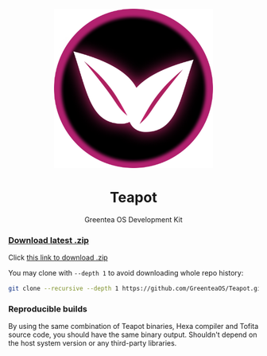 <p align="center">
  <img width="320px" src="teapot.png?raw=true" />
</p>

<div align="center">
  <h1>Teapot</h1>
</div>

<p align="center">
  Greentea OS Development Kit
</p>

### [Download latest .zip](https://github.com/GreenteaOS/Teapot/archive/kawaii.zip)

Click [this link to download .zip](https://github.com/GreenteaOS/Teapot/archive/kawaii.zip)

You may clone with `--depth 1` to avoid downloading whole repo history:

```sh
git clone --recursive --depth 1 https://github.com/GreenteaOS/Teapot.git
```

### Reproducible builds

By using the same combination of Teapot binaries, Hexa compiler and Tofita source code,
you should have the same binary output. Shouldn't depend on the host system version or any
third-party libraries.
